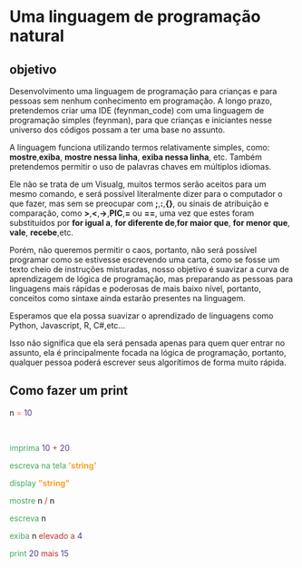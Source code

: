 # Uma linguagem de programação natural

## objetivo  

Desenvolvimento uma linguagem de programação para crianças e para pessoas sem nenhum conhecimento em programação. A longo prazo, pretendemos criar uma IDE (feynman_code) com uma linguagem de programação simples (feynman), para que crianças e iniciantes nesse universo dos códigos possam a ter uma base no assunto. 

A linguagem funciona utilizando termos relativamente simples, como: **mostre**,**exiba**, **mostre nessa linha**, **exiba nessa linha**, etc. Também pretendemos permitir o uso de palavras chaves em múltiplos idiomas.

Ele não se trata de um Visualg, muitos termos serão aceitos para um mesmo comando, e será possível literalmente dizer para o computador o que fazer, mas sem se preocupar com **;**,**:**,**{}**, ou sinais de atribuição e comparação, como **>**,**<**,**->**,**PIC**,**=** ou **==**, uma vez que estes foram substituídos por **for igual a**, **for diferente de**,**for maior que**, **for menor que**, **vale**, **recebe**,etc.

Porém, não queremos permitir o caos, portanto, não será possível programar como se estivesse escrevendo uma carta, como se fosse um texto cheio de instruções misturadas, nosso objetivo é suavizar a curva de aprendizagem de lógica de programação, mas preparando as pessoas para linguagens mais rápidas e poderosas de mais baixo nível, portanto, conceitos como sintaxe ainda estarão presentes na linguagem.

Esperamos que ela possa suavizar o aprendizado de linguagens como Python, Javascript, R, C#,etc...

Isso não significa que ela será pensada apenas para quem quer entrar no assunto, ela é principalmente focada na lógica de programação, portanto, qualquer pessoa poderá escrever seus algorítimos de forma muito rápida.

## Como fazer um print

<p>n <span style="color: rgb(243, 121, 52);">=</span> <span style="color: rgb(85, 57, 130);">10</span></p>
<p>
  <br>
</p>
<p><span style="color: rgb(65, 168, 95);">imprima&nbsp;</span><span style="color: rgb(85, 57, 130);">10 </span><span style="color: rgb(184, 49, 47);">+</span><span style="color: rgb(85, 57, 130);"> 20</span></p>
<p><span style="color: rgb(65, 168, 95);">escreva na tela</span> <span style="color: rgb(251, 160, 38);"><strong>'string'</strong> </span></p>
<p><span style="color: rgb(65, 168, 95);">display</span><span style="color: rgb(251, 160, 38);"> <strong>"string"</strong></span></p>
<p><span style="color: rgb(65, 168, 95);">mostre</span> n <span style="color: rgb(184, 49, 47);">/</span> n</p>
<p><span style="color: rgb(65, 168, 95);">escreva</span> n</p>
<p><span style="color: rgb(65, 168, 95);">exiba</span> n <span style="color: rgb(184, 49, 47);">elevado a</span> <span style="color: rgb(85, 57, 130);">4</span></p>
<p><span style="color: rgb(65, 168, 95);">print</span> <span style="color: rgb(85, 57, 130);">20</span> <span style="color: rgb(184, 49, 47);">mais</span> <span style="color: rgb(85, 57, 130);">15 </span></p>
<p>
  <br>
</p>